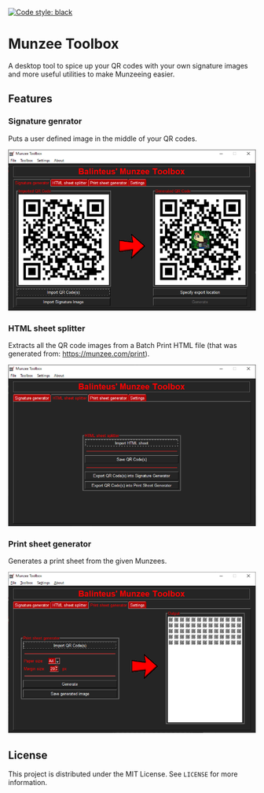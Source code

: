 [![Code style: black](https://img.shields.io/badge/code%20style-black-000000.svg)](https://github.com/psf/black)

# Munzee Toolbox
A desktop tool to spice up your QR codes with your own signature images and more useful utilities to make Munzeeing easier.

## Features

### Signature genrator
Puts a user defined image in the middle of your QR codes.

![Signature generator](screenshots/example1.png)

### HTML sheet splitter
Extracts all the QR code images from a Batch Print HTML file (that was generated from: <https://munzee.com/print>).

![HTML sheet splitter](screenshots/example2.png)

### Print sheet generator
Generates a print sheet from the given Munzees.

![Print sheet generator](screenshots/example3.png)

## License
This project is distributed under the MIT License. See `LICENSE` for more information.
